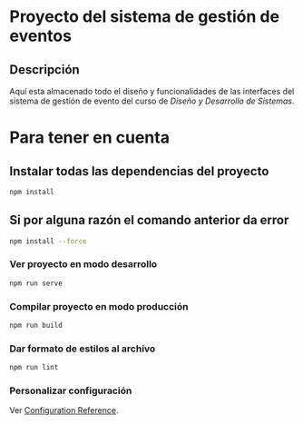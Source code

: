 # Proyecto del sistema de gestión de eventos

## Descripción

Aquí esta almacenado todo el diseño y funcionalidades de las interfaces del sistema de gestión de evento del curso de _Diseño y Desarrollo de Sistemas_.

# Para tener en cuenta

## Instalar todas las dependencias del proyecto
```bash
npm install
```
## Si por alguna razón el comando anterior da error

```bash
npm install --force
```
### Ver proyecto en modo desarrollo
```bash
npm run serve
```

### Compilar proyecto en modo producción
```bash
npm run build
```

### Dar formato de estilos al archivo
```bash
npm run lint
```

### Personalizar configuración
Ver [Configuration Reference](https://cli.vuejs.org/config/).